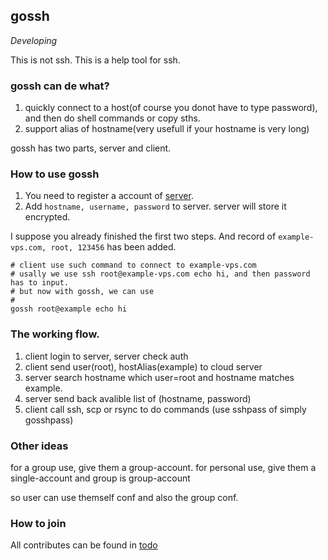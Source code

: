 ## gossh 
*Developing*

This is not ssh. This is a help tool for ssh.

### gossh can de what?
1. quickly connect to a host(of course you donot have to type password), and then do shell commands or copy sths.
2. support alias of hostname(very usefull if your hostname is very long)

gossh has two parts, server and client.

### How to use gossh
1. You need to register a account of [server](doc/server.md).
2. Add `hostname, username, password` to server. server will store it encrypted.

I suppose you already finished the first two steps.
And record of `example-vps.com, root, 123456` has been added.

	# client use such command to connect to example-vps.com
	# usally we use ssh root@example-vps.com echo hi, and then password has to input.
	# but now with gossh, we can use
	#
	gossh root@example echo hi

### The working flow.
1. client login to server, server check auth
2. client send user(root), hostAlias(example) to cloud server
3. server search hostname which user=root and hostname matches example.
4. server send back avalible list of (hostname, password)
5. client call ssh, scp or rsync to do commands (use sshpass of simply gosshpass)

### Other ideas
for a group use, give them a group-account.
for personal use, give them a single-account and group is group-account

so user can use themself conf and also the group conf.

### How to join
All contributes can be found in [todo](doc/todo.md)


